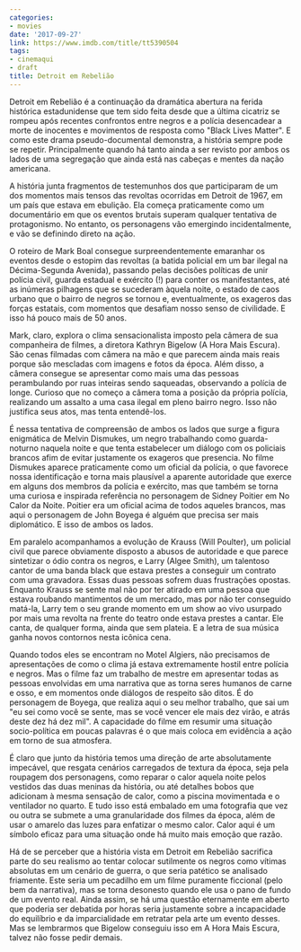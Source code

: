 ```yaml
---
categories:
- movies
date: '2017-09-27'
link: https://www.imdb.com/title/tt5390504
tags:
- cinemaqui
- draft
title: Detroit em Rebelião
---
```


Detroit em Rebelião é a continuação da dramática abertura na ferida histórica estadunidense que tem sido feita desde que a última cicatriz se rompeu após recentes confrontos entre negros e a polícia desencadear a morte de inocentes e movimentos de resposta como "Black Lives Matter". E como este drama pseudo-documental demonstra, a história sempre pode se repetir. Principalmente quando há tanto ainda a ser revisto por ambos os lados de uma segregação que ainda está nas cabeças e mentes da nação americana.

A história junta fragmentos de testemunhos dos que participaram de um dos momentos mais tensos das revoltas ocorridas em Detroit de 1967, em um país que estava em ebulição. Ela começa praticamente como um documentário em que os eventos brutais superam qualquer tentativa de protagonismo. No entanto, os personagens vão emergindo incidentalmente, e vão se definindo direto na ação.

O roteiro de Mark Boal consegue surpreendentemente emaranhar os eventos desde o estopim das revoltas (a batida policial em um bar ilegal na Décima-Segunda Avenida), passando pelas decisões políticas de unir polícia civil, guarda estadual e exército (!) para conter os manifestantes, até as inúmeras pilhagens que se sucederam àquela noite, o estado de caos urbano que o bairro de negros se tornou e, eventualmente, os exageros das forças estatais, com momentos que desafiam nosso senso de civilidade. E isso há pouco mais de 50 anos.

Mark, claro, explora o clima sensacionalista imposto pela câmera de sua companheira de filmes, a diretora Kathryn Bigelow (A Hora Mais Escura). São cenas filmadas com câmera na mão e que parecem ainda mais reais porque são mescladas com imagens e fotos da época. Além disso, a câmera consegue se apresentar como mais uma das pessoas perambulando por ruas inteiras sendo saqueadas, observando a polícia de longe. Curioso que no começo a câmera toma a posição da própria polícia, realizando um assalto a uma casa ilegal em pleno bairro negro. Isso não justifica seus atos, mas tenta entendê-los.

É nessa tentativa de compreensão de ambos os lados que surge a figura enigmática de Melvin Dismukes, um negro trabalhando como guarda-noturno naquela noite e que tenta estabelecer um diálogo com os policiais brancos afim de evitar justamente os exageros que presencia. No filme Dismukes aparece praticamente como um oficial da polícia, o que favorece nossa identificação e torna mais plausível a aparente autoridade que exerce em alguns dos membros da polícia e exército, mas que também se torna uma curiosa e inspirada referência no personagem de Sidney Poitier em No Calor da Noite. Poitier era um oficial acima de todos aqueles brancos, mas aqui o personagem de John Boyega é alguém que precisa ser mais diplomático. E isso de ambos os lados.

Em paralelo acompanhamos a evolução de Krauss (Will Poulter), um policial civil que parece obviamente disposto a abusos de autoridade e que parece sintetizar o ódio contra os negros, e Larry (Algee Smith), um talentoso cantor de uma banda black que estava prestes a conseguir um contrato com uma gravadora. Essas duas pessoas sofrem duas frustrações opostas. Enquanto Krauss se sente mal não por ter atirado em uma pessoa que estava roubando mantimentos de um mercado, mas por não ter conseguido matá-la, Larry tem o seu grande momento em um show ao vivo usurpado por mais uma revolta na frente do teatro onde estava prestes a cantar. Ele canta, de qualquer forma, ainda que sem plateia. E a letra de sua música ganha novos contornos nesta icônica cena.

Quando todos eles se encontram no Motel Algiers, não precisamos de apresentações de como o clima já estava extremamente hostil entre polícia e negros. Mas o filme faz um trabalho de mestre em apresentar todas as pessoas envolvidas em uma narrativa que as torna seres humanos de carne e osso, e em momentos onde diálogos de respeito são ditos. É do personagem de Boyega, que realiza aqui o seu melhor trabalho, que sai um "eu sei como você se sente, mas se você vencer ele mais dez virão, e atrás deste dez há dez mil". A capacidade do filme em resumir uma situação socio-política em poucas palavras é o que mais coloca em evidência a ação em torno de sua atmosfera.

É claro que junto da história temos uma direção de arte absolutamente impecável, que resgata cenários carregados de textura da época, seja pela roupagem dos personagens, como reparar o calor aquela noite pelos vestidos das duas meninas da história, ou até detalhes bobos que adicionam à mesma sensação de calor, como a piscina movimentada e o ventilador no quarto. E tudo isso está embalado em uma fotografia que vez ou outra se submete a uma granularidade dos filmes da época, além de usar o amarelo das luzes para enfatizar o mesmo calor. Calor aqui é um símbolo eficaz para uma situação onde há muito mais emoção que razão.

Há de se perceber que a história vista em Detroit em Rebelião sacrifica parte do seu realismo ao tentar colocar sutilmente os negros como vítimas absolutas em um cenário de guerra, o que seria patético se analisado friamente. Este seria um pecadilho em um filme puramente ficcional (pelo bem da narrativa), mas se torna desonesto quando ele usa o pano de fundo de um evento real. Ainda assim, se há uma questão eternamente em aberto que poderia ser debatida por horas seria justamente sobre a incapacidade do equilíbrio e da imparcialidade em retratar pela arte um evento desses. Mas se lembrarmos que Bigelow conseguiu isso em A Hora Mais Escura, talvez não fosse pedir demais.